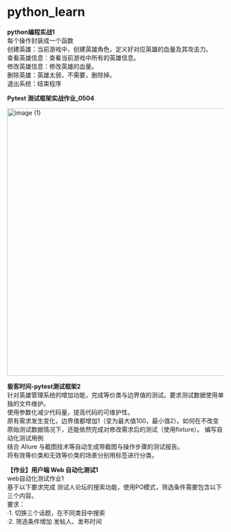 # python_learn

**python编程实战1**  
每个操作封装成一个函数  
创建英雄：当前游戏中，创建英雄角色，定义好对应英雄的血量及其攻击力。  
查看英雄信息：查看当前游戏中所有的英雄信息。  
修改英雄信息：修改英雄的血量。  
删除英雄：英雄太弱，不需要，删除掉。  
退出系统：结束程序

**Pytest 测试框架实战作业_0504**

<img width="622" alt="image (1)" src="https://user-images.githubusercontent.com/64750876/236658099-60bb3957-916d-4f3b-9d9b-e741fcb735f1.png">

**极客时间-pytest测试框架2**  
针对英雄管理系统的增加功能，完成等价类与边界值的测试。要求测试数据使用单独的文件维护。  
使用参数化减少代码量，提高代码的可维护性。  
原有需求发生变化，边界值都增加1（变为最大值100，最小值2）。如何在不改变原始测试数据情况下，还能依然完成对修改需求后的测试（使用fixture）。
编写自动化测试用例  
结合 Allure 与截图技术等自动生成带截图与操作步骤的测试报告。  
将有效等价类和无效等价类的场景分别用标签进行分类。  
  
**【作业】用户端 Web 自动化测试1**  
web自动化测试作业1  
基于以下要求完成 测试人论坛的搜索功能，使用PO模式，筛选条件需要包含以下三个内容。  
要求：  
·1. 切换三个话题，在不同类目中搜索  
·2. 筛选条件增加 发帖人、发布时间
